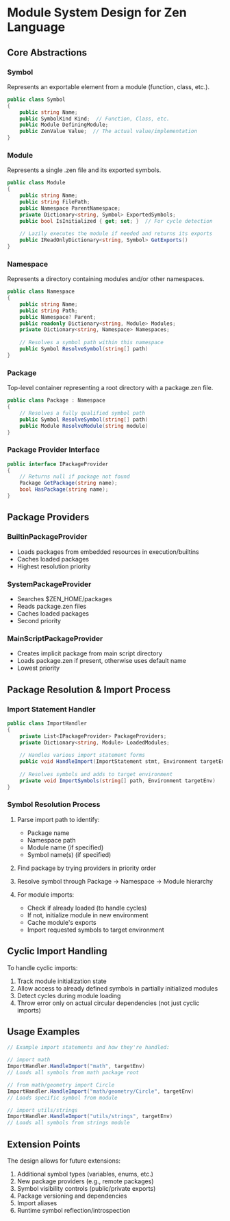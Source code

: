 # Module System Design for Zen Language

## Core Abstractions

### Symbol
Represents an exportable element from a module (function, class, etc.).
```csharp
public class Symbol 
{
    public string Name;
    public SymbolKind Kind;  // Function, Class, etc.
    public Module DefiningModule;
    public ZenValue Value;  // The actual value/implementation
}
```

### Module
Represents a single .zen file and its exported symbols.
```csharp
public class Module 
{
    public string Name;
    public string FilePath;
    public Namespace ParentNamespace;
    private Dictionary<string, Symbol> ExportedSymbols;
    public bool IsInitialized { get; set; }  // For cycle detection
    
    // Lazily executes the module if needed and returns its exports
    public IReadOnlyDictionary<string, Symbol> GetExports() 
}
```

### Namespace
Represents a directory containing modules and/or other namespaces.
```csharp
public class Namespace 
{
    public string Name;
    public string Path;
    public Namespace? Parent;
    public readonly Dictionary<string, Module> Modules;
    private Dictionary<string, Namespace> Namespaces;
    
    // Resolves a symbol path within this namespace
    public Symbol ResolveSymbol(string[] path)
}
```

### Package
Top-level container representing a root directory with a package.zen file.
```csharp
public class Package : Namespace
{
    // Resolves a fully qualified symbol path
    public Symbol ResolveSymbol(string[] path)
    public Module ResolveModule(string module)
}
```

### Package Provider Interface
```csharp
public interface IPackageProvider 
{
    // Returns null if package not found
    Package GetPackage(string name);
    bool HasPackage(string name);
}
```

## Package Providers

### BuiltinPackageProvider
- Loads packages from embedded resources in execution/builtins
- Caches loaded packages
- Highest resolution priority

### SystemPackageProvider  
- Searches $ZEN_HOME/packages
- Reads package.zen files
- Caches loaded packages
- Second priority

### MainScriptPackageProvider
- Creates implicit package from main script directory
- Loads package.zen if present, otherwise uses default name
- Lowest priority

## Package Resolution & Import Process

### Import Statement Handler
```csharp
public class ImportHandler 
{
    private List<IPackageProvider> PackageProviders;
    private Dictionary<string, Module> LoadedModules;
    
    // Handles various import statement forms
    public void HandleImport(ImportStatement stmt, Environment targetEnv)
    
    // Resolves symbols and adds to target environment
    private void ImportSymbols(string[] path, Environment targetEnv)
}
```

### Symbol Resolution Process
1. Parse import path to identify:
   - Package name
   - Namespace path
   - Module name (if specified)
   - Symbol name(s) (if specified)
   
2. Find package by trying providers in priority order

3. Resolve symbol through Package → Namespace → Module hierarchy

4. For module imports:
   - Check if already loaded (to handle cycles)
   - If not, initialize module in new environment
   - Cache module's exports
   - Import requested symbols to target environment

## Cyclic Import Handling

To handle cyclic imports:
1. Track module initialization state
2. Allow access to already defined symbols in partially initialized modules
3. Detect cycles during module loading
4. Throw error only on actual circular dependencies (not just cyclic imports)

## Usage Examples

```csharp
// Example import statements and how they're handled:

// import math
ImportHandler.HandleImport("math", targetEnv)
// Loads all symbols from math package root

// from math/geometry import Circle
ImportHandler.HandleImport("math/geometry/Circle", targetEnv)
// Loads specific symbol from module

// import utils/strings
ImportHandler.HandleImport("utils/strings", targetEnv)
// Loads all symbols from strings module
```

## Extension Points

The design allows for future extensions:
1. Additional symbol types (variables, enums, etc.)
2. New package providers (e.g., remote packages)
3. Symbol visibility controls (public/private exports)
4. Package versioning and dependencies
5. Import aliases
6. Runtime symbol reflection/introspection
